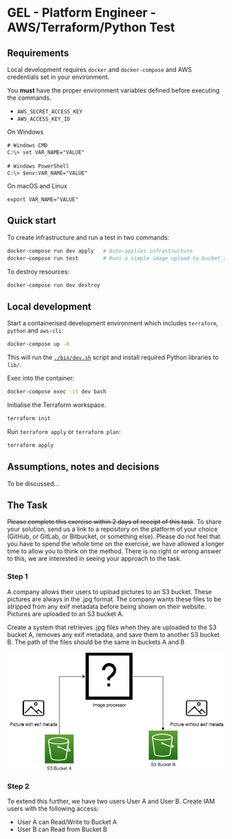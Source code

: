 # GEL - Platform Engineer - AWS/Terraform/Python Test

## Requirements

Local development requires `docker` and `docker-compose` and AWS credentials
set in your environment.

You **must** have the proper environment variables defined before executing the commands.

* `AWS_SECRET_ACCESS_KEY`
* `AWS_ACCESS_KEY_ID`

On Windows
```
# Windows CMD
C:\> set VAR_NAME="VALUE"

# Windows PowerShell
C:\> $env:VAR_NAME="VALUE"
```

On macOS and Linux
```
export VAR_NAME="VALUE"
```

## Quick start

To create infrastructure and run a test in two commands:

```bash
docker-compose run dev apply   # Auto-applies infrastructure
docker-compose run test        # Runs a simple image upload to bucket_a and download from bucket_b
```

To destroy resources:

```bash
docker-compose run dev destroy
```

## Local development

Start a containerised development environment which includes `terraform`,
`python` and `aws-cli`:

```bash
docker-compose up -d
```

This will run the [`./bin/dev.sh`](./bin/dev.sh) script and install required
Python libraries to `lib/`.

Exec into the container:

```bash
docker-compose exec -it dev bash
```

Initialise the Terraform workspace.

```bash
terraform init
```

Run `terraform apply` or `terraform plan`:

```bash
terraform apply
```

## Assumptions, notes and decisions

To be discussed...

## The Task

~~Please complete this exercise within 2 days of receipt of this task~~. To share
your solution, send us a link to a repository on the platform of your choice
(GitHub, or GitLab, or Bitbucket, or something else). Please do not feel that
you have to spend the whole time on the exercise, we have allowed a longer time
to allow you to think on the method. There is no right or wrong answer to this,
we are interested in seeing your approach to the task.

### Step 1

A company allows their users to upload pictures to an S3 bucket. These pictures
are always in the .jpg format. The company wants these files to be stripped
from any exif metadata before being shown on their website. Pictures are
uploaded to an S3 bucket A.

Create a system that retrieves .jpg files when they are uploaded to the S3
bucket A, removes any exif metadata, and save them to another S3 bucket B. The
path of the files should be the same in buckets A and B

![Architecture](./docs/architecture.png)

### Step 2

To extend this further, we have two users User A and User B. Create IAM users
with the following access:

- User A can Read/Write to Bucket A
- User B can Read from Bucket B
